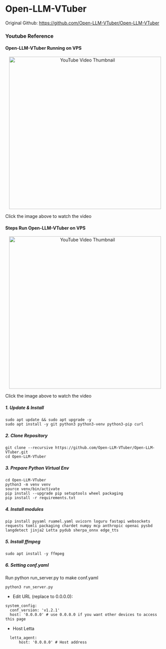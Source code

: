 # Open-LLM-VTuber
Original Github: https://github.com/Open-LLM-VTuber/Open-LLM-VTuber

### Youtube Reference
#### Open-LLM-VTuber Running on VPS
<p align="center">
  <a href="https://www.youtube.com/watch?v=JefGof3G-o8" target="_blank">
    <img src="https://img.youtube.com/vi/JefGof3G-o8/0.jpg" alt="YouTube Video Thumbnail" width="480" />
  </a>
</p>
Click the image above to watch the video

#### Steps Run Open-LLM-VTuber on VPS
<p align="center">
  <a href="https://www.youtube.com/watch?v=JefGof3G-o8" target="_blank">
    <img src="https://img.youtube.com/vi/JefGof3G-o8/0.jpg" alt="YouTube Video Thumbnail" width="480" />
  </a>
</p>
Click the image above to watch the video

##### 1. Update & Install
```
sudo apt update && sudo apt upgrade -y
sudo apt install -y git python3 python3-venv python3-pip curl
```


##### 2. Clone Repository
```
git clone --recursive https://github.com/Open-LLM-VTuber/Open-LLM-VTuber.git
cd Open-LLM-VTuber
```

##### 3. Prepare Python Virtual Env
```
cd Open-LLM-VTuber
python3 -m venv venv
source venv/bin/activate
pip install --upgrade pip setuptools wheel packaging
pip install -r requirements.txt
```

##### 4. Install modules
```
pip install pyyaml ruamel.yaml uvicorn loguru fastapi websockets requests tomli packaging chardet numpy mcp anthropic openai pysbd langdetect jinja2 Letta pydub sherpa_onnx edge_tts
```

##### 5. Install ffmpeg
```
sudo apt install -y ffmpeg
```

##### 6. Setting conf.yaml
Run python run_server.py to make conf.yaml
```
python3 run_server.py
```
- Edit URL (replace to 0.0.0.0):
```
system_config:
  conf_version: 'v1.2.1'
  host: '0.0.0.0' # use 0.0.0.0 if you want other devices to access this page
```
- Host Letta
```
  letta_agent:
      host: '0.0.0.0' # Host address
```